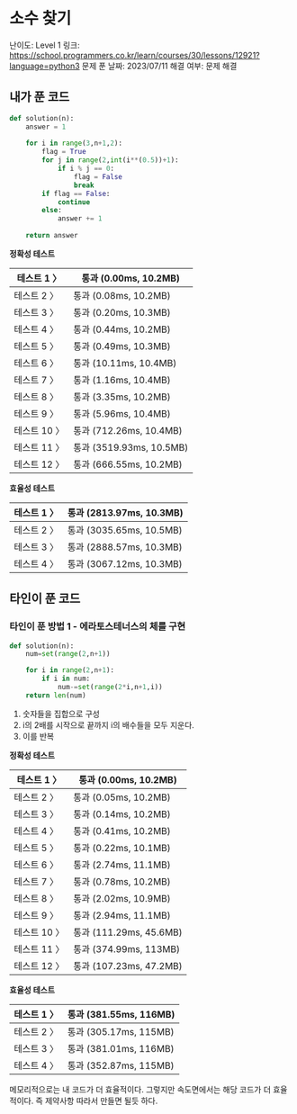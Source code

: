 # 소수 찾기

난이도: Level 1
링크: https://school.programmers.co.kr/learn/courses/30/lessons/12921?language=python3
문제 푼 날짜: 2023/07/11
해결 여부: 문제 해결

## 내가 푼 코드

```python
def solution(n):
    answer = 1
    
    for i in range(3,n+1,2):
        flag = True
        for j in range(2,int(i**(0.5))+1):
            if i % j == 0:
                flag = False
                break
        if flag == False:
            continue
        else:
            answer += 1
        
    return answer
```

************************************정확성 테스트************************************

| 테스트 1 〉 | 통과 (0.00ms, 10.2MB) |
| --- | --- |
| 테스트 2 〉 | 통과 (0.08ms, 10.2MB) |
| 테스트 3 〉 | 통과 (0.20ms, 10.3MB) |
| 테스트 4 〉 | 통과 (0.44ms, 10.2MB) |
| 테스트 5 〉 | 통과 (0.49ms, 10.3MB) |
| 테스트 6 〉 | 통과 (10.11ms, 10.4MB) |
| 테스트 7 〉 | 통과 (1.16ms, 10.4MB) |
| 테스트 8 〉 | 통과 (3.35ms, 10.2MB) |
| 테스트 9 〉 | 통과 (5.96ms, 10.4MB) |
| 테스트 10 〉 | 통과 (712.26ms, 10.4MB) |
| 테스트 11 〉 | 통과 (3519.93ms, 10.5MB) |
| 테스트 12 〉 | 통과 (666.55ms, 10.2MB) |

**효율성 테스트**

| 테스트 1 〉 | 통과 (2813.97ms, 10.3MB) |
| --- | --- |
| 테스트 2 〉 | 통과 (3035.65ms, 10.5MB) |
| 테스트 3 〉 | 통과 (2888.57ms, 10.3MB) |
| 테스트 4 〉 | 통과 (3067.12ms, 10.3MB) |

## 타인이 푼 코드

### 타인이 푼 방법 1 - 에라토스테너스의 체를 구현

```python
def solution(n):
    num=set(range(2,n+1))

    for i in range(2,n+1):
        if i in num:
            num-=set(range(2*i,n+1,i))
    return len(num)
```

1. 숫자들을 집합으로 구성
2. i의 2배를 시작으로 끝까지 i의 배수들을 모두 지운다.
3. 이를 반복

************************************정확성 테스트************************************

| 테스트 1 〉 | 통과 (0.00ms, 10.2MB) |
| --- | --- |
| 테스트 2 〉 | 통과 (0.05ms, 10.2MB) |
| 테스트 3 〉 | 통과 (0.14ms, 10.2MB) |
| 테스트 4 〉 | 통과 (0.41ms, 10.2MB) |
| 테스트 5 〉 | 통과 (0.22ms, 10.1MB) |
| 테스트 6 〉 | 통과 (2.74ms, 11.1MB) |
| 테스트 7 〉 | 통과 (0.78ms, 10.2MB) |
| 테스트 8 〉 | 통과 (2.02ms, 10.9MB) |
| 테스트 9 〉 | 통과 (2.94ms, 11.1MB) |
| 테스트 10 〉 | 통과 (111.29ms, 45.6MB) |
| 테스트 11 〉 | 통과 (374.99ms, 113MB) |
| 테스트 12 〉 | 통과 (107.23ms, 47.2MB) |

**효율성 테스트**

| 테스트 1 〉 | 통과 (381.55ms, 116MB) |
| --- | --- |
| 테스트 2 〉 | 통과 (305.17ms, 115MB) |
| 테스트 3 〉 | 통과 (381.01ms, 116MB) |
| 테스트 4 〉 | 통과 (352.87ms, 115MB) |

메모리적으로는 내 코드가 더 효율적이다. 그렇지만 속도면에서는 해당 코드가 더 효율적이다. 즉 제약사항 따라서 만들면 될듯 하다.